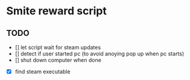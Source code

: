 # Smite reward script

## TODO

- [] let script wait for steam updates
- [] detect if user started pc (to avoid anoying pop up when pc starts)
- [] shut down computer when done
- [x] find steam executable